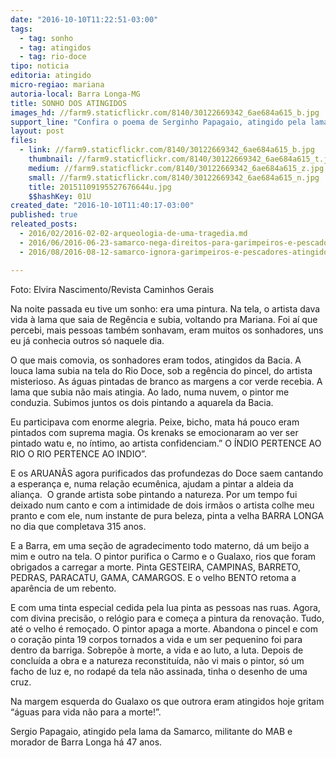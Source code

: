```yaml
---
date: "2016-10-10T11:22:51-03:00"
tags:
  - tag: sonho
  - tag: atingidos
  - tag: rio-doce
tipo: noticia
editoria: atingido
micro-regiao: mariana
autoria-local: Barra Longa-MG
title: SONHO DOS ATINGIDOS
images_hd: //farm9.staticflickr.com/8140/30122669342_6ae684a615_b.jpg
support_line: "Confira o poema de Serginho Papagaio, atingido pela lama da Samarco e morador de Barra Longa"
layout: post
files:
  - link: //farm9.staticflickr.com/8140/30122669342_6ae684a615_b.jpg
    thumbnail: //farm9.staticflickr.com/8140/30122669342_6ae684a615_t.jpg
    medium: //farm9.staticflickr.com/8140/30122669342_6ae684a615_z.jpg
    small: //farm9.staticflickr.com/8140/30122669342_6ae684a615_n.jpg
    title: 20151109195527676644u.jpg
    $$hashKey: 01U
created_date: "2016-10-10T11:40:17-03:00"
published: true
releated_posts:
  - 2016/02/2016-02-02-arqueologia-de-uma-tragedia.md
  - 2016/06/2016-06-23-samarco-nega-direitos-para-garimpeiros-e-pescadores-da-cidade-de-rio-doce.md
  - 2016/08/2016-08-12-samarco-ignora-garimpeiros-e-pescadores-atingidos-em-rio-doce.md

---
```

<p>Foto: Elvira Nascimento/Revista Caminhos Gerais</p>

<p>Na noite passada eu tive um sonho: era uma pintura. Na tela, o artista dava vida &agrave; lama que saia de Reg&ecirc;ncia e subia, voltando pra Mariana. Foi a&iacute; que percebi, mais pessoas tamb&eacute;m sonhavam, eram muitos os sonhadores, uns eu j&aacute; conhecia outros s&oacute; naquele dia.</p>

<p>O que mais comovia, os sonhadores eram todos, atingidos da Bacia. A louca lama subia na tela do Rio Doce, sob a reg&ecirc;ncia do pincel, do artista misterioso. As &aacute;guas pintadas de branco as margens a cor verde recebia. A lama que subia n&atilde;o mais atingia. Ao lado, numa nuvem, o pintor me conduzia. Subimos juntos os dois pintando a aquarela da Bacia.</p>

<p>Eu participava com enorme alegria. Peixe, bicho, mata h&aacute; pouco eram pintados com suprema magia. Os krenaks se emocionaram ao ver ser pintado watu e, no &iacute;ntimo, ao artista confidenciam.&rdquo; O &Iacute;NDIO PERTENCE AO RIO O RIO PERTENCE AO INDIO&rdquo;.&nbsp;</p>

<p>E os ARUAN&Atilde;S agora purificados das profundezas do Doce saem cantando a esperan&ccedil;a e, numa rela&ccedil;&atilde;o ecum&ecirc;nica, ajudam a pintar a aldeia da alian&ccedil;a. &nbsp;O grande artista sobe pintando a natureza. Por um tempo fui deixado num canto e com a intimidade de dois irm&atilde;os o artista colhe meu pranto e com ele, num instante de pura beleza, pinta a velha BARRA LONGA no dia que completava 315 anos.</p>

<p>E a Barra, em uma se&ccedil;&atilde;o de agradecimento todo materno, d&aacute; um beijo a mim e outro na tela. O pintor purifica o Carmo e o Gualaxo, rios que foram obrigados a carregar a morte. Pinta GESTEIRA, CAMPINAS, BARRETO, PEDRAS, PARACATU, GAMA, CAMARGOS. E o velho BENTO retoma a apar&ecirc;ncia de um rebento.</p>

<p>E com uma tinta especial cedida pela lua pinta as pessoas nas ruas. Agora, com divina precis&atilde;o, o rel&oacute;gio para e come&ccedil;a a pintura da renova&ccedil;&atilde;o. Tudo, at&eacute; o velho &eacute; remo&ccedil;ado. O pintor apaga a morte. Abandona o pincel e com o cora&ccedil;&atilde;o pinta 19 corpos tornados a vida e um ser pequenino foi para dentro da barriga. Sobrep&otilde;e &agrave; morte, a vida e ao luto, a luta. Depois de conclu&iacute;da a obra e a natureza reconstitu&iacute;da, n&atilde;o vi mais o pintor, s&oacute; um facho de luz e, no rodap&eacute; da tela n&atilde;o assinada, tinha o desenho de uma cruz.</p>

<p>Na margem esquerda do Gualaxo os que outrora eram atingidos hoje gritam &ldquo;&aacute;guas para vida n&atilde;o para a morte!&rdquo;.</p>

<p>Sergio Papagaio, atingido pela lama da Samarco, militante do MAB e morador de Barra Longa h&aacute; 47 anos. &nbsp;&nbsp;&nbsp;&nbsp;&nbsp;&nbsp;&nbsp;&nbsp;&nbsp;</p>

<p>&nbsp;</p>
